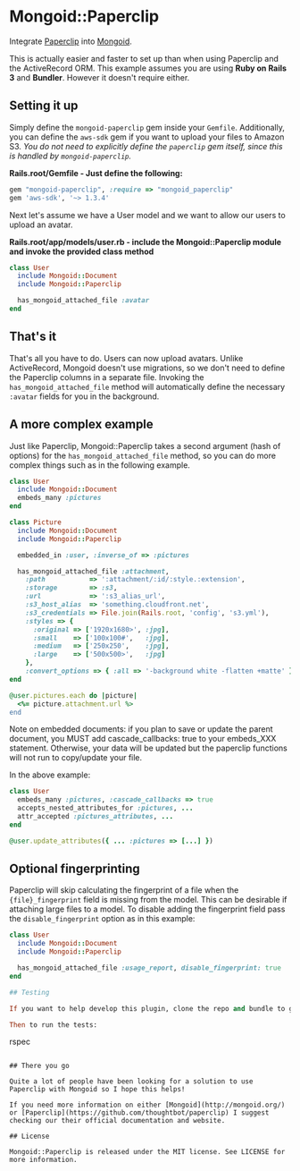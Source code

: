 # Mongoid::Paperclip

Integrate [Paperclip](https://github.com/thoughtbot/paperclip) into [Mongoid](http://mongoid.org/).

This is actually easier and faster to set up than when using Paperclip and the ActiveRecord ORM. This example assumes you are using **Ruby on Rails 3** and **Bundler**. However it doesn't require either.

## Setting it up

Simply define the `mongoid-paperclip` gem inside your `Gemfile`. Additionally, you can define the `aws-sdk` gem if you want to upload your files to Amazon S3. *You do not need to explicitly define the `paperclip` gem itself, since this is handled by `mongoid-paperclip`.*

**Rails.root/Gemfile - Just define the following:**

```rb
gem "mongoid-paperclip", :require => "mongoid_paperclip"
gem 'aws-sdk', '~> 1.3.4'
```

Next let's assume we have a User model and we want to allow our users to upload an avatar.

**Rails.root/app/models/user.rb - include the Mongoid::Paperclip module and invoke the provided class method**

```rb
class User
  include Mongoid::Document
  include Mongoid::Paperclip

  has_mongoid_attached_file :avatar
end
```

## That's it

That's all you have to do. Users can now upload avatars. Unlike ActiveRecord, Mongoid doesn't use migrations, so we don't need to define the Paperclip columns in a separate file. Invoking the `has_mongoid_attached_file` method will automatically define the necessary `:avatar` fields for you in the background.


## A more complex example

Just like Paperclip, Mongoid::Paperclip takes a second argument (hash of options) for the `has_mongoid_attached_file` method, so you can do more complex things such as in the following example.

```rb
class User
  include Mongoid::Document
  embeds_many :pictures
end

class Picture
  include Mongoid::Document
  include Mongoid::Paperclip

  embedded_in :user, :inverse_of => :pictures

  has_mongoid_attached_file :attachment,
    :path           => ':attachment/:id/:style.:extension',
    :storage        => :s3,
    :url            => ':s3_alias_url',
    :s3_host_alias  => 'something.cloudfront.net',
    :s3_credentials => File.join(Rails.root, 'config', 's3.yml'),
    :styles => {
      :original => ['1920x1680>', :jpg],
      :small    => ['100x100#',   :jpg],
      :medium   => ['250x250',    :jpg],
      :large    => ['500x500>',   :jpg]
    },
    :convert_options => { :all => '-background white -flatten +matte' }
end

@user.pictures.each do |picture|
  <%= picture.attachment.url %>
end
```

Note on embedded documents: if you plan to save or update the parent document, you MUST add cascade_callbacks: true to your
embeds_XXX statement.  Otherwise, your data will be updated but the paperclip functions will not run to copy/update your file.

In the above example:

```ruby
class User
  embeds_many :pictures, :cascade_callbacks => true
  accepts_nested_attributes_for :pictures, ...
  attr_accepted :pictures_attributes, ...
end

@user.update_attributes({ ... :pictures => [...] })
```

## Optional fingerprinting

Paperclip will skip calculating the fingerprint of a file when the `{file}_fingerprint` field is missing from the model. This can be desirable if attaching large files to a model. To disable adding the fingerprint field pass the `disable_fingerprint` option as in this example:

```rb
class User
  include Mongoid::Document
  include Mongoid::Paperclip

  has_mongoid_attached_file :usage_report, disable_fingerprint: true
end

## Testing

If you want to help develop this plugin, clone the repo and bundle to get all dependencies.

Then to run the tests:

```
rspec
```

## There you go

Quite a lot of people have been looking for a solution to use Paperclip with Mongoid so I hope this helps!

If you need more information on either [Mongoid](http://mongoid.org/) or [Paperclip](https://github.com/thoughtbot/paperclip) I suggest checking our their official documentation and website.

## License

Mongoid::Paperclip is released under the MIT license. See LICENSE for more information.
